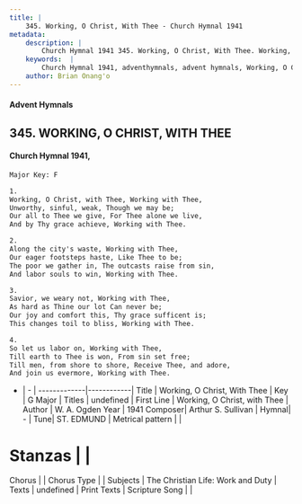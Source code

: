 ```yaml
---
title: |
    345. Working, O Christ, With Thee - Church Hymnal 1941
metadata:
    description: |
        Church Hymnal 1941 345. Working, O Christ, With Thee. Working, O Christ, with Thee, Working with Thee, Unworthy, sinful, weak, Though we may be; Our all to Thee we give, For Thee alone we live, And by Thy grace achieve, Working with Thee. 
    keywords:  |
        Church Hymnal 1941, adventhymnals, advent hymnals, Working, O Christ, With Thee, Working, O Christ, with Thee. 
    author: Brian Onang'o
---
```


#### Advent Hymnals
## 345. WORKING, O CHRIST, WITH THEE
####  Church Hymnal 1941,

```txt
Major Key: F

1.
Working, O Christ, with Thee, Working with Thee,
Unworthy, sinful, weak, Though we may be;
Our all to Thee we give, For Thee alone we live,
And by Thy grace achieve, Working with Thee.

2.
Along the city's waste, Working with Thee,
Our eager footsteps haste, Like Thee to be;
The poor we gather in, The outcasts raise from sin,
And labor souls to win, Working with Thee.

3.
Savior, we weary not, Working with Thee,
As hard as Thine our lot Can never be;
Our joy and comfort this, Thy grace sufficent is;
This changes toil to bliss, Working with Thee.

4.
So let us labor on, Working with Thee,
Till earth to Thee is won, From sin set free;
Till men, from shore to shore, Receive Thee, and adore,
And join us evermore, Working with Thee.

```

- |   -  |
-------------|------------|
Title | Working, O Christ, With Thee |
Key | G Major |
Titles | undefined |
First Line | Working, O Christ, with Thee |
Author | W. A. Ogden
Year | 1941
Composer| Arthur S. Sullivan |
Hymnal|  - |
Tune| ST. EDMUND |
Metrical pattern | |
# Stanzas |  |
Chorus |  |
Chorus Type |  |
Subjects | The Christian Life: Work and Duty |
Texts | undefined |
Print Texts | 
Scripture Song |  |
    
